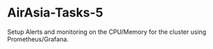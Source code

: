 # AirAsia-Tasks-5
Setup Alerts and monitoring on the CPU/Memory for the cluster using Prometheus/Grafana.
